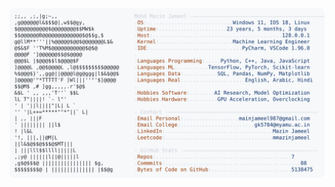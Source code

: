 <picture>
  <source srcset="https://raw.githubusercontent.com/mmazinjameel/mmazinjameel/main/dark_mode.svg?v=1744128759" media="(prefers-color-scheme: dark)">
  <img src="https://raw.githubusercontent.com/mmazinjameel/mmazinjameel/main/light_mode.svg?v=1744128759">
</picture>
